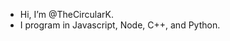 - Hi, I’m @TheCircularK.
- I program in Javascript, Node, C++, and Python.

<!---
TheCircularK/TheCircularK is a ✨ special ✨ repository because its `README.md` (this file) appears on your GitHub profile.
You can click the Preview link to take a look at your changes.
--->
